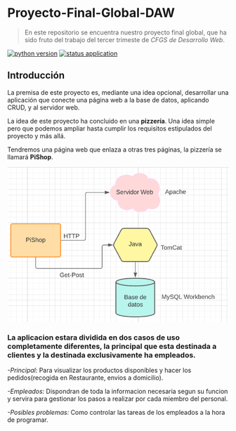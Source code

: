 # Proyecto-Final-Global-DAW

>En este repositorio se encuentra nuestro proyecto final global, que ha sido fruto del trabajo del tercer trimeste de _CFGS de Desarrollo Web_.

[![python version](https://img.shields.io/badge/java-11)](https://www.python.org/downloads/)
[![status application](https://img.shields.io/badge/status-stable-brightgreen)](https://github.com/Jouad01/Proyecto-Final-Global-DAW.git)

## Introducción

La premisa de este proyecto es, mediante una idea opcional, desarrollar una aplicación que conecte una página web a la base de datos, aplicando CRUD, y al servidor web.

La idea de este proyecto ha concluido en una **pizzería**. Una idea simple pero que podemos ampliar hasta cumplir los requisitos estipulados del proyecto y más allá.

Tendremos una página web que enlaza a otras tres páginas, la pizzería se llamará **PiShop**.

![](Images/Screenshot_1.png)


### La aplicacion estara dividida en dos casos de uso completamente diferentes, la principal que esta destinada a clientes y la destinada exclusivamente ha empleados.

*-Principal:* Para visualizar los productos disponibles y hacer los pedidos(recogida en Restaurante, envios a domicilio).

*-Empleados:* Dispondran de toda la informacion necesaria segun su funcion y servira para gestionar los pasos a realizar por cada miembro del personal.


*-Posibles problemas:* Como controlar las tareas de los empleados a la hora de programar.  
